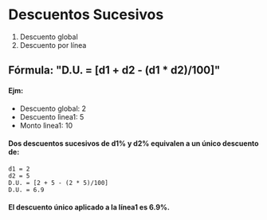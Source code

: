 # Descuentos Sucesivos
1. Descuento global
2. Descuento por línea

## Fórmula: "D.U. = [d1 + d2 - (d1 * d2)/100]"

#### Ejm:
- Descuento global: 2
- Descuento lìnea1: 5
- Monto lìnea1: 10

#### **Dos descuentos sucesivos de d1% y d2% equivalen a un único descuento de:**
```
d1 = 2
d2 = 5
D.U. = [2 + 5 - (2 * 5)/100]
D.U. = 6.9
```
#### El descuento único aplicado a la línea1 es 6.9%.
